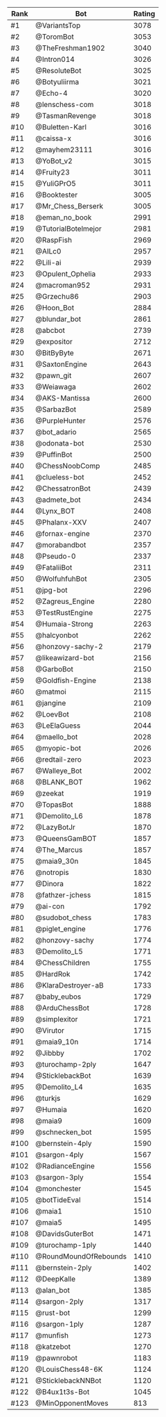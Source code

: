 Rank|Bot|Rating
---|---|---
#1|@VariantsTop|3078
#2|@ToromBot|3053
#3|@TheFreshman1902|3040
#4|@Intron014|3026
#5|@ResoluteBot|3025
#6|@Botyuliirma|3021
#7|@Echo-4|3020
#8|@lenschess-com|3018
#9|@TasmanRevenge|3018
#10|@Buletten-Karl|3016
#11|@caissa-x|3016
#12|@mayhem23111|3016
#13|@YoBot_v2|3015
#14|@Fruity23|3011
#15|@YuliGPrO5|3011
#16|@Booktester|3005
#17|@Mr_Chess_Berserk|3005
#18|@eman_no_book|2991
#19|@TutorialBotelmejor|2981
#20|@RaspFish|2969
#21|@AILc0|2957
#22|@Lili-ai|2939
#23|@Opulent_Ophelia|2933
#24|@macroman952|2931
#25|@Grzechu86|2903
#26|@Hoon_Bot|2884
#27|@blundar_bot|2861
#28|@abcbot|2739
#29|@expositor|2712
#30|@BitByByte|2671
#31|@SaxtonEngine|2643
#32|@pawn_git|2607
#33|@Weiawaga|2602
#34|@AKS-Mantissa|2600
#35|@SarbazBot|2589
#36|@PurpleHunter|2576
#37|@bot_adario|2565
#38|@odonata-bot|2530
#39|@PuffinBot|2500
#40|@ChessNoobComp|2485
#41|@clueless-bot|2452
#42|@ChessatronBot|2439
#43|@admete_bot|2434
#44|@Lynx_BOT|2408
#45|@Phalanx-XXV|2407
#46|@fornax-engine|2370
#47|@morabandbot|2357
#48|@Pseudo-0|2337
#49|@FataliiBot|2311
#50|@WolfuhfuhBot|2305
#51|@jpg-bot|2296
#52|@Zagreus_Engine|2280
#53|@TestRustEngine|2275
#54|@Humaia-Strong|2263
#55|@halcyonbot|2262
#56|@honzovy-sachy-2|2179
#57|@likeawizard-bot|2156
#58|@GarboBot|2150
#59|@Goldfish-Engine|2138
#60|@matmoi|2115
#61|@jangine|2109
#62|@LoevBot|2108
#63|@LeElaGuess|2044
#64|@maello_bot|2028
#65|@myopic-bot|2026
#66|@redtail-zero|2023
#67|@Walleye_Bot|2002
#68|@BLANK_BOT|1962
#69|@zeekat|1919
#70|@TopasBot|1888
#71|@Demolito_L6|1878
#72|@LazyBotJr|1870
#73|@QueensGamBOT|1857
#74|@The_Marcus|1857
#75|@maia9_30n|1845
#76|@notropis|1830
#77|@Dinora|1822
#78|@fathzer-jchess|1815
#79|@ai-con|1792
#80|@sudobot_chess|1783
#81|@piglet_engine|1776
#82|@honzovy-sachy|1774
#83|@Demolito_L5|1771
#84|@ChessChildren|1755
#85|@HardRok|1742
#86|@KlaraDestroyer-aB|1733
#87|@baby_eubos|1729
#88|@ArduChessBot|1728
#89|@simplexitor|1721
#90|@Virutor|1715
#91|@maia9_10n|1714
#92|@Jibbby|1702
#93|@turochamp-2ply|1647
#94|@SticklebackBot|1639
#95|@Demolito_L4|1635
#96|@turkjs|1629
#97|@Humaia|1620
#98|@maia9|1609
#99|@schnecken_bot|1595
#100|@bernstein-4ply|1590
#101|@sargon-4ply|1567
#102|@RadianceEngine|1556
#103|@sargon-3ply|1554
#104|@monchester|1545
#105|@botTideEval|1514
#106|@maia1|1510
#107|@maia5|1495
#108|@DavidsGuterBot|1471
#109|@turochamp-1ply|1440
#110|@RoundMoundOfRebounds|1410
#111|@bernstein-2ply|1402
#112|@DeepKalle|1389
#113|@alan_bot|1385
#114|@sargon-2ply|1317
#115|@rust-bot|1299
#116|@sargon-1ply|1287
#117|@munfish|1273
#118|@katzebot|1270
#119|@pawnrobot|1183
#120|@LouisChess48-6K|1124
#121|@SticklebackNNBot|1120
#122|@B4ux1t3s-Bot|1045
#123|@MinOpponentMoves|813
